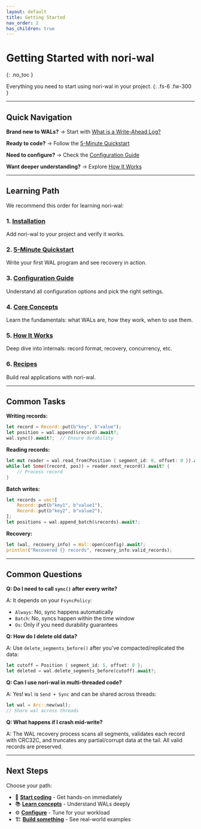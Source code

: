 ```yaml
---
layout: default
title: Getting Started
nav_order: 2
has_children: true
---
```


# Getting Started with nori-wal
{: .no_toc }

Everything you need to start using nori-wal in your project.
{: .fs-6 .fw-300 }

---

## Quick Navigation

<div class="code-example" markdown="1">

**Brand new to WALs?**
→ Start with [What is a Write-Ahead Log?](../core-concepts/what-is-wal)

**Ready to code?**
→ Follow the [5-Minute Quickstart](quickstart)

**Need to configure?**
→ Check the [Configuration Guide](configuration)

**Want deeper understanding?**
→ Explore [How It Works](../how-it-works/)

</div>

---

## Learning Path

We recommend this order for learning nori-wal:

### 1. [Installation](installation)
Add nori-wal to your project and verify it works.

### 2. [5-Minute Quickstart](quickstart)
Write your first WAL program and see recovery in action.

### 3. [Configuration Guide](configuration)
Understand all configuration options and pick the right settings.

### 4. [Core Concepts](../core-concepts/)
Learn the fundamentals: what WALs are, how they work, when to use them.

### 5. [How It Works](../how-it-works/)
Deep dive into internals: record format, recovery, concurrency, etc.

### 6. [Recipes](../recipes/)
Build real applications with nori-wal.

---

## Common Tasks

**Writing records:**
```rust
let record = Record::put(b"key", b"value");
let position = wal.append(&record).await?;
wal.sync().await?;  // Ensure durability
```

**Reading records:**
```rust
let mut reader = wal.read_from(Position { segment_id: 0, offset: 0 }).await?;
while let Some((record, pos)) = reader.next_record().await? {
    // Process record
}
```

**Batch writes:**
```rust
let records = vec![
    Record::put(b"key1", b"value1"),
    Record::put(b"key2", b"value2"),
];
let positions = wal.append_batch(&records).await?;
```

**Recovery:**
```rust
let (wal, recovery_info) = Wal::open(config).await?;
println!("Recovered {} records", recovery_info.valid_records);
```

---

## Common Questions

**Q: Do I need to call `sync()` after every write?**

A: It depends on your `FsyncPolicy`:
- `Always`: No, sync happens automatically
- `Batch`: No, syncs happen within the time window
- `Os`: Only if you need durability guarantees

**Q: How do I delete old data?**

A: Use `delete_segments_before()` after you've compacted/replicated the data:
```rust
let cutoff = Position { segment_id: 5, offset: 0 };
let deleted = wal.delete_segments_before(cutoff).await?;
```

**Q: Can I use nori-wal in multi-threaded code?**

A: Yes! `Wal` is `Send + Sync` and can be shared across threads:
```rust
let wal = Arc::new(wal);
// Share wal across threads
```

**Q: What happens if I crash mid-write?**

A: The WAL recovery process scans all segments, validates each record with CRC32C, and truncates any partial/corrupt data at the tail. All valid records are preserved.

---

## Next Steps

Choose your path:

- 🚀 **[Start coding](quickstart)** - Get hands-on immediately
- 📚 **[Learn concepts](../core-concepts/)** - Understand WALs deeply
- ⚙️ **[Configure](configuration)** - Tune for your workload
- 🏗️ **[Build something](../recipes/)** - See real-world examples
